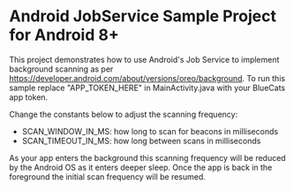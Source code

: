 # Android JobService Sample Project for Android 8+

This project demonstrates how to use Android's Job Service to implement background scanning as per https://developer.android.com/about/versions/oreo/background. To run this sample replace "APP_TOKEN_HERE" in MainActivity.java with your BlueCats app token. 

Change the constants below to adjust the scanning frequency:

- SCAN_WINDOW_IN_MS: how long to scan for beacons in milliseconds 
- SCAN_TIMEOUT_IN_MS: how long between scans in milliseconds

As your app enters the background this scanning frequency will be reduced by the Android OS as it enters deeper sleep. Once the app is back in the foreground the initial scan frequency will be resumed.

